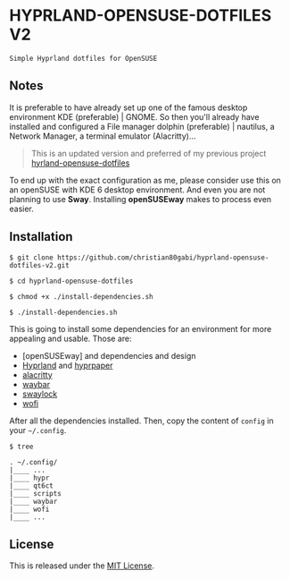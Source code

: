 # HYPRLAND-OPENSUSE-DOTFILES V2

    Simple Hyprland dotfiles for OpenSUSE

## Notes

It is preferable to have already set up one of the famous desktop environment KDE (preferable) | GNOME. So then you'll already have installed and configured a File manager dolphin (preferable) | nautilus, a Network Manager, a terminal emulator (Alacritty)...

> This is an updated version and preferred of my previous project [hyrland-opensuse-dotfiles](https://github.com/christian80gabi/hyprland-opensuse-dotfiles)

To end up with the exact configuration as me, please consider use this on an openSUSE with KDE 6 desktop environment. And even you are not planning to use **Sway**. Installing **openSUSEway** makes to process even easier.

## Installation

```shell
$ git clone https://github.com/christian80gabi/hyprland-opensuse-dotfiles-v2.git

$ cd hyprland-opensuse-dotfiles

$ chmod +x ./install-dependencies.sh

$ ./install-dependencies.sh
```

This is going to install some dependencies for an environment for more appealing and usable. Those are:

- [openSUSEway] and dependencies and design
- [Hyprland] and [hyprpaper]
- [alacritty]
- [waybar]
- [swaylock]
- [wofi]

[alacritty]: https://alacritty.org/
[hyprpaper]: https://wiki.hyprland.org/Useful-Utilities/Wallpapers/#hyprpaper
[Hyprland]: https://wiki.hyprland.org/Useful-Utilities/Must-have/
[kitty]: https://github.com/kovidgoyal/kitty
[waybar]: https://wiki.hyprland.org/Useful-Utilities/Status-Bars/#waybar
[waylock]: https://github.com/ifreund/waylock
[swaylock]: https://github.com/swaywm/swaylock
[wofi]: https://wiki.hyprland.org/Useful-Utilities/App-Launchers/#wofi

After all the dependencies installed. Then, copy the content of  `config` in your `~/.config`.

```shell
$ tree

. ~/.config/
|____ ...
|____ hypr
|____ qt6ct
|____ scripts
|____ waybar
|____ wofi
|____ ...
```

## License

This is released under the [MIT License].

[MIT License]: LICENSE
